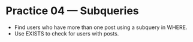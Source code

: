 # Practice 04 — Subqueries

- Find users who have more than one post using a subquery in WHERE.
- Use EXISTS to check for users with posts.
